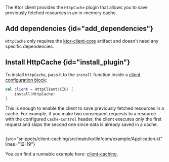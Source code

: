 [//]: # (title: Caching)

<microformat>
<var name="example_name" value="client-caching"/>
<include src="lib.xml" include-id="download_example"/>
</microformat>

The Ktor client provides the `HttpCache` plugin that allows you to save previously fetched resources in an in-memory cache.


## Add dependencies {id="add_dependencies"}
`HttpCache` only requires the [ktor-client-core](client.md#client-dependency) artifact and doesn't need any specific dependencies.

## Install HttpCache {id="install_plugin"}
To install `HttpCache`, pass it to the `install` function inside a [client configuration block](client.md#configure-client):
```kotlin
val client = HttpClient(CIO) {
    install(HttpCache)
}
```

This is enough to enable the client to save previously fetched resources in a cache. For example, if you make two consequent requests to a resource with the configured `Cache-Control` header, the client executes only the first request and skips the second one since data is already saved in a cache.

```kotlin
```
{src="snippets/client-caching/src/main/kotlin/com/example/Application.kt" lines="12-19"}

You can find a runnable example here: [client-caching](https://github.com/ktorio/ktor-documentation/tree/main/codeSnippets/snippets/client-caching).
